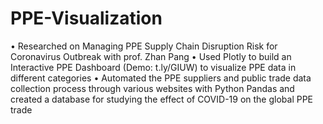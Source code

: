 # PPE-Visualization

• Researched on Managing PPE Supply Chain Disruption Risk for Coronavirus Outbreak with prof. Zhan Pang
• Used Plotly to build an Interactive PPE Dashboard (Demo: t.ly/GIUW) to visualize PPE data in different categories
• Automated the PPE suppliers and public trade data collection process through various websites with Python Pandas
and created a database for studying the effect of COVID-19 on the global PPE trade
